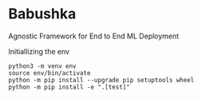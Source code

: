 # Babushka

Agnostic Framework for End to End ML Deployment 

Initiallizing the env
```
python3 -m venv env
source env/bin/activate
python -m pip install --upgrade pip setuptools wheel
python -m pip install -e ".[test]"
```
